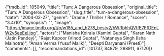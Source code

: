 {"tmdb_id": 105049, "title": "Tum: A Dangerous Obsession", "original_title": "Tum: A Dangerous Obsession", "slug_title": "tum-a-dangerous-obsession", "date": "2004-02-27", "genre": "Drame / Thriller / Romance", "score": "3.4/10", "synopsis": "", "image": "https://image.tmdb.org/t/p/w185_and_h278_bestv2/bWRbhhQVffE7FfDEnLW2v5eeEel.jpg", "actors": ["Manisha Koirala (Kamini Gupta)", "Karan Nath (Jatin Pandey)", "Rajat Kapoor (Vinod Gupta)", "Nataneya Singh (Isha Malhotra)", "Aman Verma (Yusuf Malik)", "Deepti Daryanani (Preeti)"], "comments": [], "recommandations_id": [101737, 84879, 288911, 67120]}